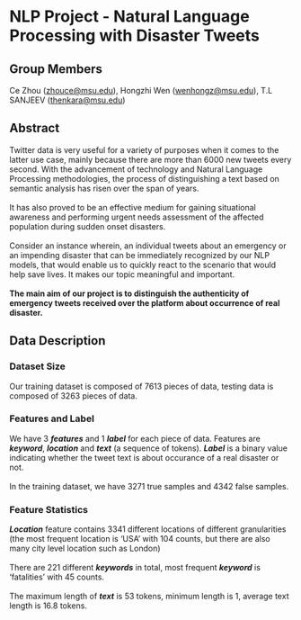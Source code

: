 # NLP Project - Natural Language Processing with Disaster Tweets
## Group Members
Ce Zhou (zhouce@msu.edu), Hongzhi Wen (wenhongz@msu.edu),
T.L SANJEEV (thenkara@msu.edu)

## Abstract
Twitter data is very useful for a variety of purposes when it comes to the latter use case, mainly because there are more than 6000 new tweets every second. With the advancement of technology and Natural Language Processing methodologies, the process of distinguishing a text based on semantic analysis has risen over the span of years. <br/> <br/> 
It has also proved to be an effective medium for gaining situational awareness and performing urgent needs assessment of the affected population during sudden onset disasters. <br/> <br/> 
Consider an instance wherein, an individual tweets about an emergency or an impending disaster that can be immediately recognized by our NLP models, that would enable us to quickly react to the scenario that would help save lives. It makes our topic meaningful and important. <br/> <br/> 
__The main aim of our project is to distinguish the authenticity of emergency tweets received over the platform about occurrence of real disaster.__

## Data Description
### Dataset Size
Our training dataset is composed of 7613 pieces of data, testing data is composed of 3263 pieces of data. 

### Features and Label
We have 3 ***features*** and 1 ***label*** for each piece of data. Features are ***keyword***, ***location*** and ***text*** (a sequence of tokens). ***Label*** is a binary value indicating whether the tweet text is about occurance of a real disaster or not.<br/> <br/> 
In the training dataset, we have 3271 true samples and 4342 false samples.

### Feature Statistics
***Location*** feature contains 3341 different locations of different granularities (the most frequent location is ‘USA’ with 104 counts, but there are also many city level location such as London) <br/> <br/> 
There are 221 different ***keywords*** in total, most frequent ***keyword*** is ‘fatalities’ with 45 counts. <br/> <br/> 
The maximum length of ***text*** is 53 tokens, minimum length is 1, average text length is 16.8 tokens. <br/> <br/> 
